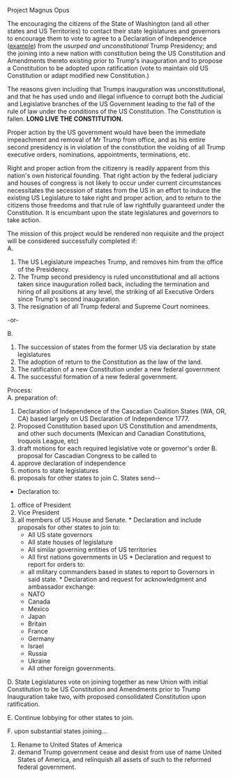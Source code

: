 Project Magnus Opus

The encouraging the citizens of the State of Washington (and all other states and US Territories) to contact their state legislatures and governors to encourage them to vote to agree to a Declaration of Independence ([example](../docs/declaration)) from the _usurped and unconstitutional_ Trump Presidency; and the joining into a new nation with constitution being the US Constitution and Amendments thereto existing prior to Trump's inauguration and to propose a Constitution to be adopted upon ratification (vote to maintain old US Constitution or adapt modified new Constitution.)

The reasons given including that Trumps inauguration was unconstitutional, and that he has used undo  and illegal influence to corrupt both the Judicial and Legislative branches of the US Government leading to the fall of the rule of law under the conditions of the US Constitution. The Constitution is fallen. **LONG LIVE THE CONSTITUTION.**

Proper action by the US government would have been the immediate impeachment and removal of Mr Trump from office, and as his entire second presidency is in violation of the constitution the voiding of all Trump executive orders, nominations, appointments, terminations, etc.

Right and proper action from the citizenry is readily apparent from this nation's own historical founding. That right action by the federal judiciary and houses of congress is not likely to occur under current circumstances necessitates the secession of states from the US in an effort to induce the existing US Legislature to take right and proper action, and to return to the citizens those freedoms and that rule of law rightfully guaranteed under the Constitution. It is encumbant upon the state legislatures and governors to take action.

The mission of this project would be rendered non requisite and the project will be considered successfully completed if:  
A.  
  1. The US Legislature impeaches Trump, and removes him from the office of the Presidency.
  2. The Trump second presidency is ruled unconstitutional and all actions taken since inauguration rolled back, including the termination and hiring of all positions at any level, the striking of all Executive Orders since Trump's second inauguration.
  3. The resignation of all Trump federal and Supreme Court nominees.
	
-or-

B.
  1. The succession of states from the former US via declaration by state legislatures
  2. The adoption of return to the Constitution as the law of the land.
  3. The ratification of a new Constitution under a new federal government
  4. The successful formation of a new federal government.
	
Process:  
A. preparation of:  
  1. Declaration of Independence of the Cascadian Coalition States (WA, OR, CA) based largely on US Declaration of Independence 1777.
  2. Proposed Constitution based upon US Constitution and amendments, and other such documents (Mexican and Canadian Constitutions, Iroquois League, etc)
  3. draft motions for each required legislative vote or governor's order
B. proposal for Cascadian Congress to be called to 
  1. approve declaration of independence
  2. motions to state legislatures
  3. proposals for other states to join
C. States send-- 
  * Declaration to:
  1. office of President
  2. Vice President
  3. all members of US House and Senate.
    * Declaration and include proposals for other states to join to:
      * All US state governors
      * All state houses of legislature
      * All similar governing entities of US territories
      * All first nations governments in US
    * Declaration and request to report for orders to:
      * all military commanders based in states to report to Governors in said state.
    * Declaration and request for acknowledgment and ambassador exchange:
      * NATO
      * Canada
      * Mexico
      * Japan
      * Britain
      * France
      * Germany
      * Israel
      * Russia
      * Ukraine
      * All other foreign governments.
	
	
D. State Legislatures vote on joining together as new  Union with initial Constitution to be US Constitution and Amendments prior to Trump Inauguration take two, with proposed consolidated Constitution upon ratification.
	
E. Continue lobbying for other states to join.

F. upon substantial states joining...
  1. Rename to United States of America
  2. demand Trump government cease and desist from use of name United States of America, and relinquish all assets of such to the reformed federal government.

